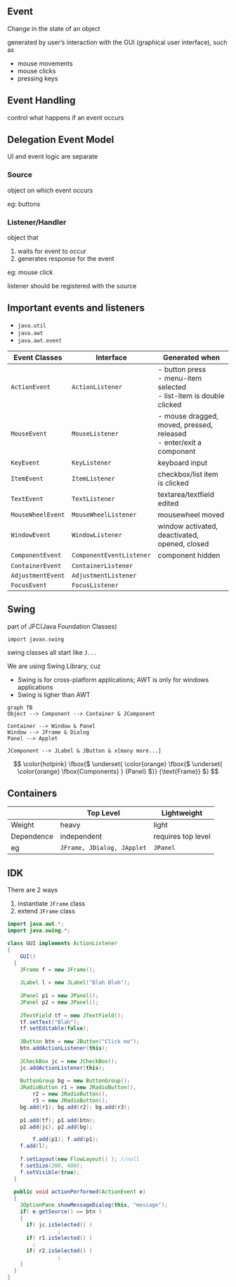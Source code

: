 ## Event

Change in the state of an object

generated by user’s interaction with the GUI (graphical user interface), such as

- mouse movements
- mouse clicks
- pressing keys

## Event Handling

control what happens if an event occurs

## Delegation Event Model

UI and event logic are separate

### Source

object on which event occurs

eg: buttons

### Listener/Handler

object that

1. waits for event to occur
2. generates response for the event

eg: mouse click

listener should be registered with the source

## Important events and listeners

- `java.util`
- `java.awt`
- `java.awt.event`

| Event Classes     | Interface                | Generated when                                               |
| ----------------- | ------------------------ | ------------------------------------------------------------ |
| `ActionEvent`     | `ActionListener`         | - button press<br />- menu-item selected<br />- list-item is double clicked |
| `MouseEvent`      | `MouseListener`          | - mouse dragged, moved, pressed, released<br />- enter/exit a component |
| `KeyEvent`        | `KeyListener`            | keyboard input                                               |
| `ItemEvent`       | `ItemListener`           | checkbox/list item is clicked                                |
| `TextEvent`       | `TextListener`           | textarea/textfield edited                                    |
| `MouseWheelEvent` | `MouseWheelListener`     | mousewheel moved                                             |
| `WindowEvent`     | `WindowListener`         | window activated, deactivated, opened, closed                |
| `ComponentEvent`  | `ComponentEventListener` | component hidden                                             |
| `ContainerEvent`  | `ContainerListener`      |                                                              |
| `AdjustmentEvent` | `AdjustmentListener`     |                                                              |
| `FocusEvent`      | `FocusListener`          |                                                              |

## Swing

part of JFC(Java Foundation Classes)

`import javax.swing`

swing classes all start like `J...`

We are using Swing Library, cuz

- Swing is for cross-platform applications; AWT is only for windows applications
- Swing is ligher than AWT

``` mermaid
graph TB
Object --> Component --> Container & JComponent

Container --> Window & Panel
Window --> JFrame & Dialog
Panel --> Applet

JComponent --> JLabel & JButton & x[many more...]
```

$$
\color{hotpink}
\fbox{$
\underset{
\color{orange}
\fbox{$
\underset{
\color{orange}
\fbox{Components}
}
{Panel}
$}}
{\text{Frame}}
$}
$$

## Containers

|            | Top Level                  | Lightweight        |
| ---------- | -------------------------- | ------------------ |
| Weight     | heavy                      | light              |
| Dependence | independent                | requires top level |
| eg         | `JFrame, JDialog, JApplet` | `JPanel`           |

## IDK

There are 2 ways

1. instantiate `JFrame` class
2. extend `JFrame` class

``` java
import java.awt.*;
import java.swing.*;

class GUI implements ActionListener
{
	GUI()
  {
    JFrame f = new JFrame();
    
    JLabel l = new JLabel("Blah Blah");
    
    JPanel p1 = new JPanel();
    JPanel p2 = new JPanel();
    
    JTextField tf = new JTextField();
    tf.setText("Blah");
    tf.setEditable(false);
    
    JButton btn = new JButton("Click me");
    btn.addActionListener(this);
    
    JCheckBox jc = new JCheckBox();
    jc.addActionListener(this);
    
    ButtonGroup bg = new ButtonGroup();
    JRadioButton r1 = new JRadioButton(),
    	r2 = new JRadioButton(),
    	r3 = new JRadioButton();
    bg.add(r1); bg.add(r2); bg.add(r3);
    
    p1.add(tf); p1.add(btn);
    p2.add(jc); p2.add(bg);

		f.add(p1); f.add(p1);
    f.add(l);
    
    f.setLayout(new FlowLayout() ); //null
    f.setSize(200, 400);
    f.setVisible(true);
  }
  
  public void actionPerformed(ActionEvent e)
  {
    JOptionPane.showMessageDialog(this, "message");
    if( e.getSource() == btn )
    {
      if( jc.isSelected() )
				;
      if( r1.isSelected() )
        ;
      if( r2.isSelected() )
				;
    }
  }
}
```

